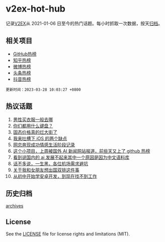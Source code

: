 # v2ex-hot-hub

 记录[V2EX](https://www.v2ex.com/)从 2021-01-06 日至今的热门话题。每小时抓取一次数据，按天[归档](archives)。
 
 ## 相关项目

- [GitHub热榜](https://github.com/lonnyzhang423/github-hot-hub)
- [知乎热榜](https://github.com/lonnyzhang423/zhihu-hot-hub)
- [微博热榜](https://github.com/lonnyzhang423/weibo-hot-hub)
- [头条热榜](https://github.com/lonnyzhang423/toutiao-hot-hub)
- [抖音热榜](https://github.com/lonnyzhang423/douyin-hot-hub)


 `更新时间：2023-03-28 10:03:27 +0800`

## 热议话题

1. [男性买衣服一般去哪](https://www.v2ex.com/t/927439)
1. [你们都用什么键盘？](https://www.v2ex.com/t/927640)
1. [固态价格真的烂大街了](https://www.v2ex.com/t/927492)
1. [我来吐槽下 iOS 的两个缺点](https://www.v2ex.com/t/927522)
1. [网恋奔现成功情感生活阶段记录](https://www.v2ex.com/t/927424)
1. [这个小项目，上周被国外 AI 新闻网站报道，前些天又上了 github 热榜](https://www.v2ex.com/t/927433)
1. [看到说国内的 ai 发展不起来其中一个原因是因为中文语料库](https://www.v2ex.com/t/927530)
1. [话不多说，一生黑，各位机场需求避坑](https://www.v2ex.com/t/927618)
1. [关于我和女朋友想出国双排这件事](https://www.v2ex.com/t/927494)
1. [从初中开始学安卓开发，到现在找不到工作](https://www.v2ex.com/t/927608)

## 历史归档

[archives](archives)

## License

See the [LICENSE](LICENSE) file for license rights and limitations (MIT).
